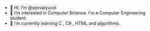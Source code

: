 - 👋 Hi, I’m @sevvalyucel
- 👀 I’m interested in Computer Science. I'm a Computer Engineering student.
- 🌱 I’m currently learning C , C# , HTML and algorithms.

<!---
lotusdalek/lotusdalek is a ✨ special ✨ repository because its `README.md` (this file) appears on your GitHub profile.
You can click the Preview link to take a look at your changes.
--->
